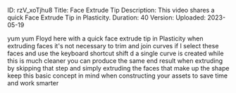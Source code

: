 ID: rzV_xoTjhu8
Title: Face Extrude Tip
Description: This video shares a quick Face Extrude Tip in Plasticity.
Duration: 40
Version: 
Uploaded: 2023-05-19

yum yum Floyd here with a quick face
extrude tip in Plasticity when
extruding faces it's not necessary to
trim and join curves if I select these
faces and use the keyboard shortcut
shift d a single curve is created while
this is much cleaner you can produce the
same end result when extruding by
skipping that step and simply extruding
the faces that make up the shape keep
this basic concept in mind when
constructing your assets to save time
and work smarter